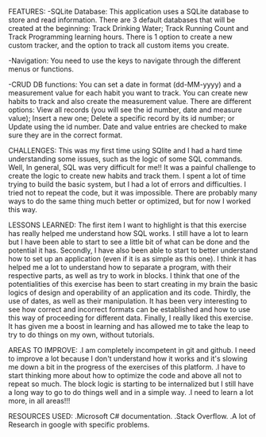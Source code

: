 FEATURES:
-SQLite Database:
This application uses a SQLite database to store and read information.
There are 3 default databases that will be created at the beginning: Track Drinking Water; Track Running Count and Track Programming learning hours.
There is 1 option to create a new custom tracker, and the option to track all custom items you create.

-Navigation:
You need to use the keys to navigate through the different menus or functions. 

-CRUD DB functions:
You can set a date in format (dd-MM-yyyy) and a measurement value for each habit you want to track. 
You can create new habits to track and also create the measurement value.
There are different options: View all records (you will see the id number, date and measure value); Insert a new one; Delete a specific record by its id number; or Update using the id number.
Date and value entries are checked to make sure they are in the correct format.

CHALLENGES:
This was my first time using SQlite and I had a hard time understanding some issues, such as the logic of some SQL commands. Well, In general, SQL was very difficult for me!!
It was a painful challenge to create the logic to create new habits and track them. I spent a lot of time trying to build the basic system, but I had a lot of errors and difficulties.
I tried not to repeat the code, but it was impossible. There are probably many ways to do the same thing much better or optimized, but for now I worked this way. 

LESSONS LEARNED: 
The first item I want to highlight is that this exercise has really helped me understand how SQL works. I still have a lot to learn but I have been able to start to see a little bit of what can be done and the potential it has.
Secondly, I have also been able to start to better understand how to set up an application (even if it is as simple as this one). I think it has helped me a lot to understand how to separate a program, with their respective parts, as well as 
try to work in blocks. I think that one of the potentialities of this exercise has been to start creating in my brain the basic logics of design and operability of an application and its code.
Thirdly, the use of dates, as well as their manipulation. It has been very interesting to see how correct and incorrect formats can be established and how to use this way of proceeding for different data. 
Finally, I really liked this exercise. It has given me a boost in learning and has allowed me to take the leap to try to do things on my own, without tutorials. 

AREAS TO IMPROVE: 
.I am completely incompetent in git and github. I need to improve a lot because I don't understand how it works and it's slowing me down a bit in the progress of the exercises of this platform.
.I have to start thinking more about how to optimize the code and above all not to repeat so much. The block logic is starting to be internalized but I still have a long way to go to do things well and in a simple way.
.I need to learn a lot more, in all areas!!!

RESOURCES USED:
.Microsoft C# documentation.
.Stack Overflow.
.A lot of Research in google with specific problems. 
